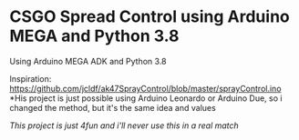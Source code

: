 # CSGO Spread Control using Arduino MEGA and Python 3.8
Using Arduino MEGA ADK and Python 3.8

Inspiration: https://github.com/jcldf/ak47SprayControl/blob/master/sprayControl.ino
*His project is just possible using Arduino Leonardo or Arduino Due, so i changed the method, but it's the same idea and values

*This project is just 4fun and i'll never use this in a real match*
